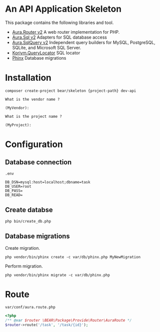 # An API Application Skeleton

This package contains the following libraries and tool.

* [Aura.Router v2](https://github.com/auraphp/Aura.Router/tree/2.x) A web router implementation for PHP. 
* [Aura.Sql v2](https://github.com/auraphp/Aura.Sql) Adapters for SQL database access 
* [Aura.SqlQuery v2](https://github.com/auraphp/Aura.SqlQuery) Independent query builders for MySQL, PostgreSQL, SQLite, and Microsoft SQL Server.
* [Koriym.QueryLocator](https://github.com/koriym/Koriym.QueryLocator) SQL locator
* [Phinx](https://phinx.org/) Database migrations 

# Installation

```
composer create-project bear/skeleton {project-path} dev-api
```

    What is the vendor name ?

    (MyVendor):

    What is the project name ?

    (MyProject):
    

# Configuration

## Database connection

`.env`

    DB_DSN=mysql:host=localhost;dbname=task
    DB_USER=root
    DB_PASS=
    DB_READ=

## Create databse

    php bin/create_db.php 

## Database migrations

Create migration.

    php vendor/bin/phinx create -c var/db/phinx.php MyNewMigration  


Perform migration.

    php vendor/bin/phinx migrate -c var/db/phinx.php

# Route

`var/conf/aura.route.php`

```php
<?php
/** @var $router \BEAR\Package\Provide\Router\AuraRoute */
$router->route('/task', '/task/{id}');
```
